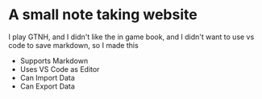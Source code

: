 # A small note taking website
I play GTNH, and I didn't like the in game book, and I didn't want to use vs code to save markdown, so I made this

* Supports Markdown
* Uses VS Code as Editor
* Can Import Data
* Can Export Data